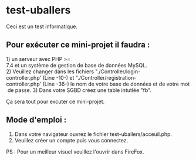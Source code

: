 # test-uballers
Ceci est un test informatique.


Pour exécuter ce mini-projet il faudra : 
----------------------------------------

1) un serveur avec PHP >= 7.4 et un système de gestion de base de données MySQL.
2) Veuillez changer dans les fichiers "./Controller/login-controller.php' (Line -10-) et "./Controller/registration-controller.php' (Line -36-) le nom de votre base de données et de votre mot de passe. 
3) Dans votre SGBD créez une table intutlée "fb".

Ça sera tout pour excuter ce mini-projet.

Mode d'emploi :
---------------

1) Dans votre navigateur ouvrez le fichier test-uballers/acceuil.php.
2) Veuillez créer un compte puis vous connectez.


PS : Pour un meilleur visuel veuillez l'ouvrir dans FireFox.
